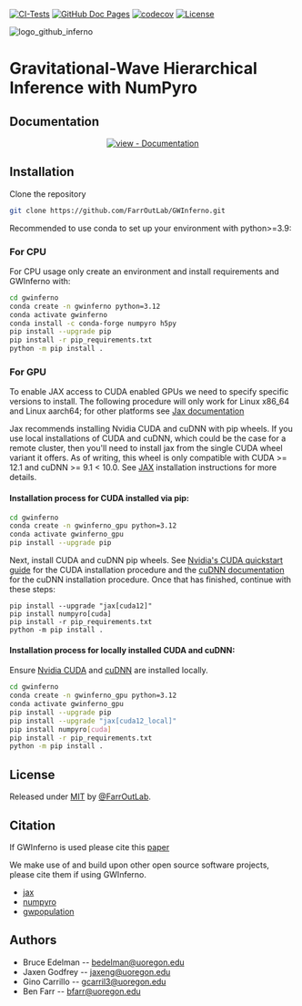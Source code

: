 [![CI-Tests](https://github.com/FarrOutLab/GWInferno/actions/workflows/ci-tests.yml/badge.svg)](https://github.com/FarrOutLab/GWInferno/actions/workflows/ci-tests.yml)
[![GitHub Doc Pages](https://github.com/FarrOutLab/GWInferno/actions/workflows/docs-gh-pages.yml/badge.svg)](https://github.com/FarrOutLab/GWInferno/actions/workflows/docs-gh-pages.yml)
[![codecov](https://codecov.io/gh/FarrOutLab/GWInferno/branch/main/graph/badge.svg?token=PLXM4211S3)](https://codecov.io/gh/FarrOutLab/GWInferno)
[![License](https://img.shields.io/badge/License-MIT-blue)](#license)


![logo_github_inferno](https://github.com/FarrOutLab/GWInferno/assets/80279129/39a9529e-9668-44ee-8319-2694abf6f629)


# Gravitational-Wave Hierarchical Inference with NumPyro

## Documentation

<div align="center">

[![view - Documentation](https://img.shields.io/badge/view-Documentation-blue?style=for-the-badge)](https://farroutlab.github.io/GWInferno/)

</div>

## Installation

Clone the repository

```bash
git clone https://github.com/FarrOutLab/GWInferno.git
```

Recommended to use conda to set up your environment with python>=3.9:

### For CPU

For CPU usage only create an environment and install requirements and GWInferno with:

```bash
cd gwinferno
conda create -n gwinferno python=3.12
conda activate gwinferno
conda install -c conda-forge numpyro h5py 
pip install --upgrade pip
pip install -r pip_requirements.txt
python -m pip install .
```
### For GPU

To enable JAX access to CUDA enabled GPUs we need to specify specific versions to install. The following procedure will only work for Linux x86_64 and Linux aarch64; for other platforms see [Jax documentation](https://jax.readthedocs.io/en/latest/installation.html)

Jax recommends installing Nvidia CUDA and cuDNN with pip wheels. If you use local installations of CUDA and cuDNN, which could be the case for a remote cluster, then you'll need to install jax from the single CUDA wheel variant it offers. As of writing, this wheel is only compatible with CUDA >= 12.1 and cuDNN >= 9.1 < 10.0. See [JAX](https://github.com/google/jax) installation instructions for more details.

#### Installation process for CUDA installed via pip:

```bash
cd gwinferno
conda create -n gwinferno_gpu python=3.12
conda activate gwinferno_gpu
pip install --upgrade pip
```
Next, install CUDA and cuDNN pip wheels. See [Nvidia's CUDA quickstart guide](https://docs.nvidia.com/cuda/cuda-quick-start-guide/index.html#pip-wheels-linux) for the CUDA installation procedure and the [cuDNN documentation](https://docs.nvidia.com/deeplearning/cudnn/latest/installation/linux.html#installing-cudnn-with-pip) for the cuDNN installation procedure. Once that has finished, continue with these steps:
```
pip install --upgrade "jax[cuda12]"
pip install numpyro[cuda]
pip install -r pip_requirements.txt
python -m pip install .
```

#### Installation process for locally installed CUDA and cuDNN:

Ensure [Nvidia CUDA](https://docs.nvidia.com/cuda/cuda-quick-start-guide/index.html#linux) and [cuDNN](https://docs.nvidia.com/deeplearning/cudnn/latest/installation/linux.html) are installed locally. 

```bash
cd gwinferno
conda create -n gwinferno_gpu python=3.12
conda activate gwinferno_gpu
pip install --upgrade pip
pip install --upgrade "jax[cuda12_local]"
pip install numpyro[cuda]
pip install -r pip_requirements.txt
python -m pip install .
```

## License 

Released under [MIT](/LICENSE.md) by [@FarrOutLab](https://github.com/FarrOutLab).

## Citation

If GWInferno is used please cite this [paper](https://arxiv.org/abs/2210.12834)

We make use of and build upon other open source software projects, please cite them if using GWInferno.

- [jax](https://github.com/google/jax)
- [numpyro](https://github.com/pyro-ppl/numpyro)
- [gwpopulation](https://github.com/ColmTalbot/gwpopulation)

## Authors

- Bruce Edelman -- bedelman@uoregon.edu
- Jaxen Godfrey -- jaxeng@uoregon.edu
- Gino Carrillo -- gcarril3@uoregon.edu
- Ben Farr -- bfarr@uoregon.edu
